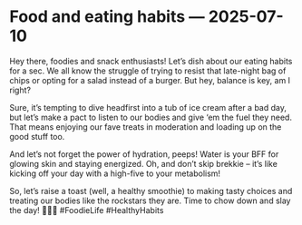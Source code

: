 # Food and eating habits — 2025-07-10

Hey there, foodies and snack enthusiasts! Let’s dish about our eating habits for a sec. We all know the struggle of trying to resist that late-night bag of chips or opting for a salad instead of a burger. But hey, balance is key, am I right? 

Sure, it’s tempting to dive headfirst into a tub of ice cream after a bad day, but let’s make a pact to listen to our bodies and give ‘em the fuel they need. That means enjoying our fave treats in moderation and loading up on the good stuff too. 

And let’s not forget the power of hydration, peeps! Water is your BFF for glowing skin and staying energized. Oh, and don’t skip brekkie – it’s like kicking off your day with a high-five to your metabolism! 

So, let’s raise a toast (well, a healthy smoothie) to making tasty choices and treating our bodies like the rockstars they are. Time to chow down and slay the day! 🍔🥗✨ #FoodieLife #HealthyHabits